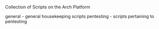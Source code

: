 Collection of Scripts on the Arch Platform

general - general housekeeping scripts
pentesting - scripts pertaining to pentesting
